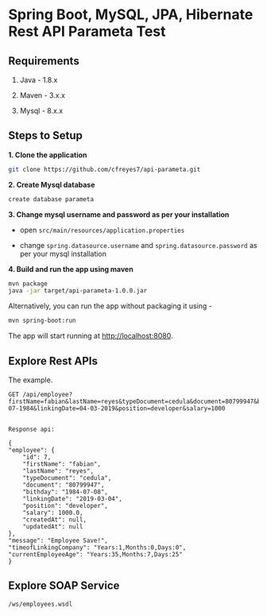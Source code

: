 # Spring Boot, MySQL, JPA, Hibernate Rest API Parameta Test


## Requirements

1. Java - 1.8.x

2. Maven - 3.x.x

3. Mysql - 8.x.x

## Steps to Setup

**1. Clone the application**

```bash
git clone https://github.com/cfreyes7/api-parameta.git
```

**2. Create Mysql database**
```bash
create database parameta
```

**3. Change mysql username and password as per your installation**

+ open `src/main/resources/application.properties`

+ change `spring.datasource.username` and `spring.datasource.password` as per your mysql installation

**4. Build and run the app using maven**

```bash
mvn package
java -jar target/api-parameta-1.0.0.jar
```

Alternatively, you can run the app without packaging it using -

```bash
mvn spring-boot:run
```

The app will start running at <http://localhost:8080>.

## Explore Rest APIs

The example.

    GET /api/employee?firstName=fabian&lastName=reyes&typeDocument=cedula&document=80799947&bithday=08-07-1984&linkingDate=04-03-2019&position=developer&salary=1000    
	
	
	Response api:
	
	{
    "employee": {
        "id": 7,
        "firstName": "fabian",
        "lastName": "reyes",
        "typeDocument": "cedula",
        "document": "80799947",
        "bithday": "1984-07-08",
        "linkingDate": "2019-03-04",
        "position": "developer",
        "salary": 1000.0,
        "createdAt": null,
        "updatedAt": null
    },
    "message": "Employee Save!",
    "timeofLinkingCompany": "Years:1,Months:0,Days:0",
    "currentEmployeeAge": "Years:35,Months:7,Days:25"
	}

## Explore SOAP Service

	/ws/employees.wsdl